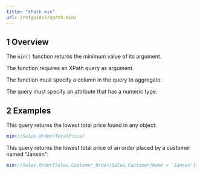 ```yaml
---
title: "XPath min"
url: /refguide7/xpath-min/
---
```


## 1 Overview

The `min()` function returns the minimum value of its argument.

The function requires an XPath query as argument.

The function must specify a column in the query to aggregate.

The query must specify an attribute that has a numeric type.

## 2 Examples

This query returns the lowest total price found in any object:

```java
min(//Sales.Order/TotalPrice)
```
This query returns the lowest total price of an order placed by a customer named "Jansen":

```java
min(//Sales.Order[Sales.Customer_Order/Sales.Customer/Name = 'Jansen']/TotalPrice)
```
